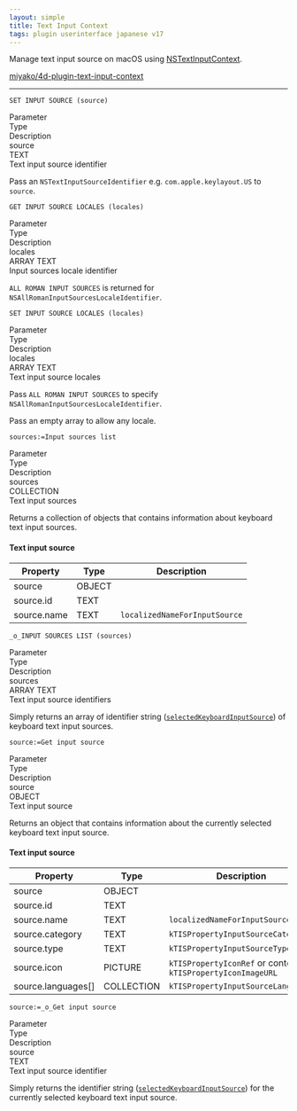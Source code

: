 ```yaml
---
layout: simple
title: Text Input Context 
tags: plugin userinterface japanese v17
---
```


Manage text input source on macOS using [NSTextInputContext](https://developer.apple.com/documentation/appkit/nstextinputcontext?language=objc).

[miyako/4d-plugin-text-input-context](https://github.com/miyako/4d-plugin-text-input-context)

<!--more-->

---

```
SET INPUT SOURCE (source)
```

<div class="grid">
  <div class="syntax-th cell cell--2">Parameter</div>
  <div class="syntax-th cell cell--2">Type</div>
  <div class="syntax-th cell cell--8">Description</div>
  <div class="syntax-td cell cell--2">source</div>
  <div class="syntax-td cell cell--2">TEXT</div>
  <div class="syntax-td cell cell--8">Text input source identifier</div>  
</div>

Pass an ``NSTextInputSourceIdentifier`` e.g. ``com.apple.keylayout.US`` to ``source``.

```
GET INPUT SOURCE LOCALES (locales)
```

<div class="grid">
  <div class="syntax-th cell cell--2">Parameter</div>
  <div class="syntax-th cell cell--2">Type</div>
  <div class="syntax-th cell cell--8">Description</div>
  <div class="syntax-td cell cell--2">locales</div>
  <div class="syntax-td cell cell--2">ARRAY TEXT</div>
  <div class="syntax-td cell cell--8">Input sources locale identifier</div>  
</div>

``ALL ROMAN INPUT SOURCES`` is returned for ``NSAllRomanInputSourcesLocaleIdentifier``.

```
SET INPUT SOURCE LOCALES (locales)
```

<div class="grid">
  <div class="syntax-th cell cell--2">Parameter</div>
  <div class="syntax-th cell cell--2">Type</div>
  <div class="syntax-th cell cell--8">Description</div>
  <div class="syntax-td cell cell--2">locales</div>
  <div class="syntax-td cell cell--2">ARRAY TEXT</div>
  <div class="syntax-td cell cell--8">Text input source locales</div>  
</div>

Pass ``ALL ROMAN INPUT SOURCES`` to specify ``NSAllRomanInputSourcesLocaleIdentifier``.

Pass an empty array to allow any locale.

```
sources:=Input sources list
```

<div class="grid">
  <div class="syntax-th cell cell--2">Parameter</div>
  <div class="syntax-th cell cell--2">Type</div>
  <div class="syntax-th cell cell--8">Description</div>
  <div class="syntax-td cell cell--2">sources</div>
  <div class="syntax-td cell cell--2">COLLECTION</div>
  <div class="syntax-td cell cell--8">Text input sources</div>  
</div>

Returns a collection of objects that contains information about keyboard text input sources.

#### Text input source

Property|Type|Description
------------|------|----
source|OBJECT|
source.id|TEXT|
source.name|TEXT|``localizedNameForInputSource``

```
_o_INPUT SOURCES LIST (sources)
```

<div class="grid">
  <div class="syntax-th cell cell--2">Parameter</div>
  <div class="syntax-th cell cell--2">Type</div>
  <div class="syntax-th cell cell--8">Description</div>
  <div class="syntax-td cell cell--2">sources</div>
  <div class="syntax-td cell cell--2">ARRAY TEXT</div>
  <div class="syntax-td cell cell--8">Text input source identifiers</div>  
</div>

Simply returns an array of identifier string ([``selectedKeyboardInputSource``](https://developer.apple.com/documentation/appkit/nstextinputcontext/1533970-selectedkeyboardinputsource?language=objc)) of keyboard text input sources.

```
source:=Get input source
```

<div class="grid">
  <div class="syntax-th cell cell--2">Parameter</div>
  <div class="syntax-th cell cell--2">Type</div>
  <div class="syntax-th cell cell--8">Description</div>
  <div class="syntax-td cell cell--2">source</div>
  <div class="syntax-td cell cell--2">OBJECT</div>
  <div class="syntax-td cell cell--8">Text input source</div>  
</div>

Returns an object that contains information about the currently selected keyboard text input source.

#### Text input source

Property|Type|Description
------------|------|----
source|OBJECT|
source.id|TEXT|
source.name|TEXT|``localizedNameForInputSource``
source.category|TEXT|``kTISPropertyInputSourceCategory``
source.type|TEXT|``kTISPropertyInputSourceType``
source.icon|PICTURE|``kTISPropertyIconRef`` or content of ``kTISPropertyIconImageURL``
source.languages\[\]|COLLECTION|``kTISPropertyInputSourceLanguages``

```
source:=_o_Get input source
```

<div class="grid">
  <div class="syntax-th cell cell--2">Parameter</div>
  <div class="syntax-th cell cell--2">Type</div>
  <div class="syntax-th cell cell--8">Description</div>
  <div class="syntax-td cell cell--2">source</div>
  <div class="syntax-td cell cell--2">TEXT</div>
  <div class="syntax-td cell cell--8">Text input source identifier</div>  
</div>

Simply returns the identifier string ([``selectedKeyboardInputSource``](https://developer.apple.com/documentation/appkit/nstextinputcontext/1533970-selectedkeyboardinputsource?language=objc)) for the currently selected keyboard text input source.
